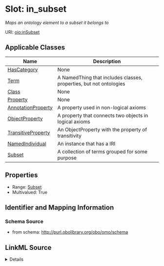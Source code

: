 # Slot: in_subset
_Maps an ontology element to a subset it belongs to_


URI: [oio:inSubset](http://www.geneontology.org/formats/oboInOwl#inSubset)



<!-- no inheritance hierarchy -->




## Applicable Classes

| Name | Description |
| --- | --- |
[HasCategory](HasCategory.md) | None
[Term](Term.md) | A NamedThing that includes classes, properties, but not ontologies
[Class](Class.md) | None
[Property](Property.md) | None
[AnnotationProperty](AnnotationProperty.md) | A property used in non-logical axioms
[ObjectProperty](ObjectProperty.md) | A property that connects two objects in logical axioms
[TransitiveProperty](TransitiveProperty.md) | An ObjectProperty with the property of transitivity
[NamedIndividual](NamedIndividual.md) | An instance that has a IRI
[Subset](Subset.md) | A collection of terms grouped for some purpose






## Properties

* Range: [Subset](Subset.md)
* Multivalued: True







## Identifier and Mapping Information







### Schema Source


* from schema: http://purl.obolibrary.org/obo/omo/schema




## LinkML Source

<details>
```yaml
name: in_subset
description: Maps an ontology element to a subset it belongs to
from_schema: http://purl.obolibrary.org/obo/omo/schema
rank: 1000
slot_uri: oio:inSubset
multivalued: true
alias: in_subset
domain_of:
- HasCategory
range: Subset

```
</details>